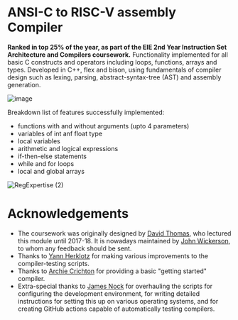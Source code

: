 # ANSI-C to RISC-V assembly Compiler
**Ranked in top 25% of the year, as part of the EIE 2nd Year Instruction Set Architecture and Compilers coursework.**
Functionality implemented for all basic C constructs and operators including loops, functions, arrays and types.
Developed in C++, flex and bison, using fundamentals of compiler design such as lexing, parsing, abstract-syntax-tree (AST) and assembly generation.

![image](https://github.com/bhavyaEE/RegExpertise_Compiler/assets/107200668/9879f5e9-734c-426a-9e13-00a7f12a9824)



Breakdown list of features successfully implemented: 
- functions with and without arguments (upto 4 parameters)
- variables of int anf float type
- local variables
- arithmetic and logical expressions
- if-then-else statements
- while and for loops
- local and global arrays
  
![RegExpertise (2)](https://github.com/bhavyaEE/RegExpertise_Compiler/assets/107200668/8ed6558e-04ac-4f9d-beba-b5e7ef6cc537)

Acknowledgements
================

* The coursework was originally designed by [David Thomas](https://www.southampton.ac.uk/people/5z9bmb/professor-david-thomas), who lectured this module until 2017-18. It is nowadays maintained by [John Wickerson](https://johnwickerson.github.io/), to whom any feedback should be sent.
* Thanks to [Yann Herklotz](https://yannherklotz.com/) for making various improvements to the compiler-testing scripts.
* Thanks to [Archie Crichton](https://www.doc.ic.ac.uk/~ac11018/) for providing a basic "getting started" compiler.
* Extra-special thanks to [James Nock](https://www.linkedin.com/in/jpnock) for overhauling the scripts for configuring the development environment, for writing detailed instructions for setting this up on various operating systems, and for creating GitHub actions capable of automatically testing compilers.
